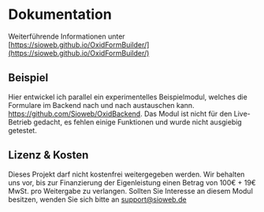 # Dokumentation

Weiterführende Informationen unter [https://sioweb.github.io/OxidFormBuilder/](https://sioweb.github.io/OxidFormBuilder/)

## Beispiel

Hier entwickel ich parallel ein experimentelles Beispielmodul, welches die Formulare im Backend nach und nach austauschen kann. https://github.com/Sioweb/OxidBackend. Das Modul ist nicht für den Live-Betrieb gedacht, es fehlen einige Funktionen und wurde nicht ausgiebig getestet. 

## Lizenz & Kosten

Dieses Projekt darf nicht kostenfrei weitergegeben werden. Wir behalten uns vor, bis zur Finanzierung der Eigenleistung einen Betrag von 100€ + 19€ MwSt. pro Weitergabe zu verlangen. Sollten Sie Interesse an diesem Modul besitzen, wenden Sie sich bitte an support@sioweb.de
